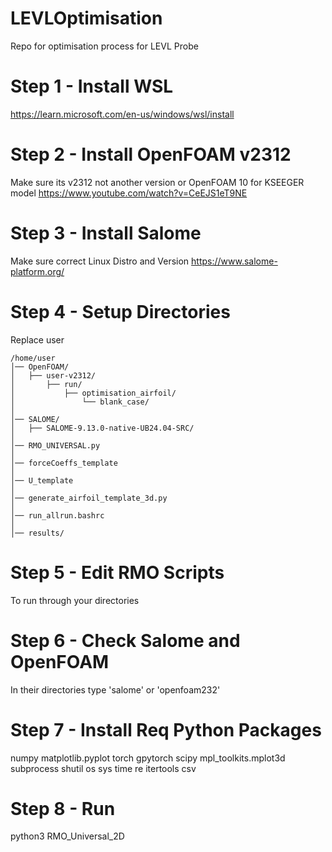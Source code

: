 # LEVLOptimisation
Repo for optimisation process for LEVL Probe

# Step 1 - Install WSL
https://learn.microsoft.com/en-us/windows/wsl/install

# Step 2 - Install OpenFOAM v2312
Make sure its v2312 not another version or OpenFOAM 10 for KSEEGER model
https://www.youtube.com/watch?v=CeEJS1eT9NE

# Step 3 - Install Salome
Make sure correct Linux Distro and Version
https://www.salome-platform.org/

# Step 4 - Setup Directories
Replace user
```
/home/user
│── OpenFOAM/                
│   ├── user-v2312/              
│       ├── run/
│           ├── optimisation_airfoil/
│               └── blank_case/
│
│── SALOME/       
│   ├── SALOME-9.13.0-native-UB24.04-SRC/
│
│── RMO_UNIVERSAL.py
│
│── forceCoeffs_template
│
│── U_template
│
│── generate_airfoil_template_3d.py
│
│── run_allrun.bashrc
│
│── results/
```

# Step 5 - Edit RMO Scripts
To run through your directories

# Step 6 - Check Salome and OpenFOAM
In their directories type 'salome' or 'openfoam232'

# Step 7 - Install Req Python Packages
numpy
matplotlib.pyplot
torch
gpytorch
scipy
mpl_toolkits.mplot3d
subprocess
shutil
os
sys
time
re
itertools
csv

# Step 8 - Run
python3 RMO_Universal_2D
